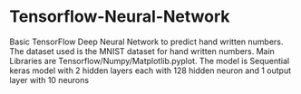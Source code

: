 # Tensorflow-Neural-Network
 Basic TensorFlow Deep Neural Network to predict hand written numbers.
 The dataset used is the MNIST dataset for hand written numbers. 
 Main Libraries are
 Tensorflow/Numpy/Matplotlib.pyplot.
 The model is Sequential keras model with 2 hidden layers each with 128 hidden neuron and 1 output layer with 10 neurons
